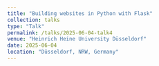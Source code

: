 ```yaml
---
title: "Building websites in Python with Flask"
collection: talks
type: "Talk"
permalink: /talks/2025-06-04-talk4
venue: "Heinrich Heine University Düsseldorf"
date: 2025-06-04
location: "Düsseldorf, NRW, Germany"
---
```


